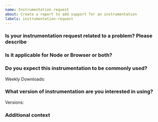 ```yaml
---
name: Instrumentation request
about: Create a report to add support for an instrumentation
labels: instrumentation-request
---
```


<!--
**NB:** Before opening an instrumentation request against this repo, consider whether the instrumentation should/could be implemented in the [other OpenTelemetry client libraries](https://github.com/open-telemetry/). If so, please [open an issue on opentelemetry-specification](https://github.com/open-telemetry/opentelemetry-specification/issues/new) first.

You are welcome to try to build your own instrumentation. If you do, please let us know if you have any questions/feedback.
-->

### Is your instrumentation request related to a problem? Please describe
<!--
A clear and concise description of what the problem is. Ex. I'm always frustrated when [...]
-->


### Is it applicable for Node or Browser or both?


### Do you expect this instrumentation to be commonly used?
Weekly Downloads:

### What version of instrumentation are you interested in using?
Versions:

### Additional context
<!--
Add any other context or screenshots about the instrumentation request here. Is there a reference you could point for the well-defined lifecycle methods?
-->

